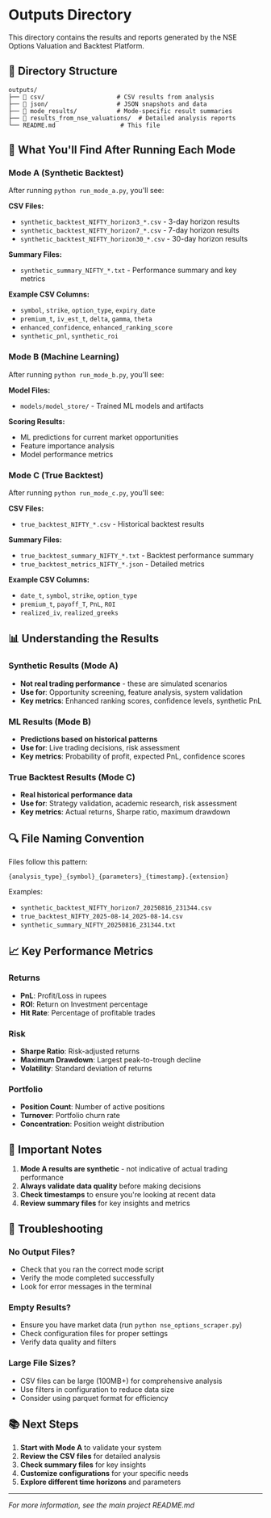 # Outputs Directory

This directory contains the results and reports generated by the NSE Options Valuation and Backtest Platform.

## 📁 Directory Structure

```
outputs/
├── 📁 csv/                    # CSV results from analysis
├── 📁 json/                   # JSON snapshots and data
├── 📁 mode_results/           # Mode-specific result summaries
├── 📁 results_from_nse_valuations/  # Detailed analysis reports
└── README.md                  # This file
```

## 🎯 What You'll Find After Running Each Mode

### **Mode A (Synthetic Backtest)**
After running `python run_mode_a.py`, you'll see:

**CSV Files:**
- `synthetic_backtest_NIFTY_horizon3_*.csv` - 3-day horizon results
- `synthetic_backtest_NIFTY_horizon7_*.csv` - 7-day horizon results  
- `synthetic_backtest_NIFTY_horizon30_*.csv` - 30-day horizon results

**Summary Files:**
- `synthetic_summary_NIFTY_*.txt` - Performance summary and key metrics

**Example CSV Columns:**
- `symbol`, `strike`, `option_type`, `expiry_date`
- `premium_t`, `iv_est_t`, `delta`, `gamma`, `theta`
- `enhanced_confidence`, `enhanced_ranking_score`
- `synthetic_pnl`, `synthetic_roi`

### **Mode B (Machine Learning)**
After running `python run_mode_b.py`, you'll see:

**Model Files:**
- `models/model_store/` - Trained ML models and artifacts

**Scoring Results:**
- ML predictions for current market opportunities
- Feature importance analysis
- Model performance metrics

### **Mode C (True Backtest)**
After running `python run_mode_c.py`, you'll see:

**CSV Files:**
- `true_backtest_NIFTY_*.csv` - Historical backtest results

**Summary Files:**
- `true_backtest_summary_NIFTY_*.txt` - Backtest performance summary
- `true_backtest_metrics_NIFTY_*.json` - Detailed metrics

**Example CSV Columns:**
- `date_t`, `symbol`, `strike`, `option_type`
- `premium_t`, `payoff_T`, `PnL`, `ROI`
- `realized_iv`, `realized_greeks`

## 📊 Understanding the Results

### **Synthetic Results (Mode A)**
- **Not real trading performance** - these are simulated scenarios
- **Use for**: Opportunity screening, feature analysis, system validation
- **Key metrics**: Enhanced ranking scores, confidence levels, synthetic PnL

### **ML Results (Mode B)**
- **Predictions based on historical patterns**
- **Use for**: Live trading decisions, risk assessment
- **Key metrics**: Probability of profit, expected PnL, confidence scores

### **True Backtest Results (Mode C)**
- **Real historical performance data**
- **Use for**: Strategy validation, academic research, risk assessment
- **Key metrics**: Actual returns, Sharpe ratio, maximum drawdown

## 🔍 File Naming Convention

Files follow this pattern:
```
{analysis_type}_{symbol}_{parameters}_{timestamp}.{extension}
```

Examples:
- `synthetic_backtest_NIFTY_horizon7_20250816_231344.csv`
- `true_backtest_NIFTY_2025-08-14_2025-08-14.csv`
- `synthetic_summary_NIFTY_20250816_231344.txt`

## 📈 Key Performance Metrics

### **Returns**
- **PnL**: Profit/Loss in rupees
- **ROI**: Return on Investment percentage
- **Hit Rate**: Percentage of profitable trades

### **Risk**
- **Sharpe Ratio**: Risk-adjusted returns
- **Maximum Drawdown**: Largest peak-to-trough decline
- **Volatility**: Standard deviation of returns

### **Portfolio**
- **Position Count**: Number of active positions
- **Turnover**: Portfolio churn rate
- **Concentration**: Position weight distribution

## 🚨 Important Notes

1. **Mode A results are synthetic** - not indicative of actual trading performance
2. **Always validate data quality** before making decisions
3. **Check timestamps** to ensure you're looking at recent data
4. **Review summary files** for key insights and metrics

## 🔧 Troubleshooting

### **No Output Files?**
- Check that you ran the correct mode script
- Verify the mode completed successfully
- Look for error messages in the terminal

### **Empty Results?**
- Ensure you have market data (run `python nse_options_scraper.py`)
- Check configuration files for proper settings
- Verify data quality and filters

### **Large File Sizes?**
- CSV files can be large (100MB+) for comprehensive analysis
- Use filters in configuration to reduce data size
- Consider using parquet format for efficiency

## 📚 Next Steps

1. **Start with Mode A** to validate your system
2. **Review the CSV files** for detailed analysis
3. **Check summary files** for key insights
4. **Customize configurations** for your specific needs
5. **Explore different time horizons** and parameters

---

*For more information, see the main project README.md*

